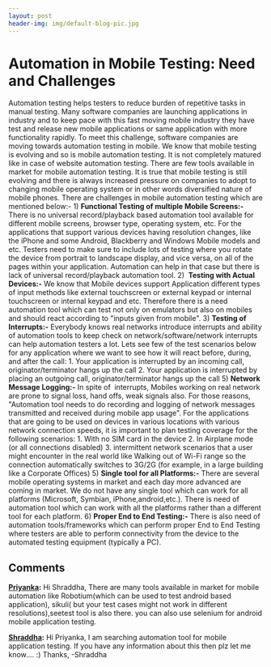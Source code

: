 ```yaml
---
layout: post
header-img: img/default-blog-pic.jpg
---
```


# Automation in Mobile Testing: Need and Challenges

Automation testing helps testers to reduce burden of repetitive tasks in manual testing. Many software companies are launching applications in industry and to keep pace with this fast moving mobile industry they have test and release new mobile applications or same application with more functionality rapidly. To meet this challenge, software companies are moving towards automation testing in mobile. We know that mobile testing is evolving and so is mobile automation testing. It is not completely matured like in case of website automation testing. There are few tools available in market for mobile automation testing. It is true that mobile testing is still evolving and there is always increased pressure on companies to adopt to changing mobile operating system or in other words diversified nature of mobile phones. There are challenges in mobile automation testing which are mentioned below:-  1) **Functional Testing of multiple Mobile Screens:-** There is no universal record/playback based automation tool available for different mobile screens, browser type, operating system, etc. For the applications that support various devices having resolution changes, like the iPhone and some Android, Blackberry and Windows Mobile models and etc. Testers need to make sure to include lots of testing where you rotate the device from portrait to landscape display, and vice versa, on all of the pages within your application. Automation can help in that case but there is lack of universal record/playback automation tool. 2)  **Testing with Actual Devices:-** We know that Mobile devices support Application different types of input methods like external touchscreen or external keypad or internal touchscreen or internal keypad and etc. Therefore there is a need automation tool which can test not only on emulators but also on mobiles and should react according to "inputs given from mobile". 3) **Testing of Interrupts:-** Everybody knows real networks introduce interrupts and ability of automation tools to keep check on network/software/network interrupts can help automation testers a lot. Lets see few of the test scenarios below for any application where we want to see how it will react before, during, and after the call: 1\. Your application is interrupted by an incoming call, originator/terminator hangs up the call 2\. Your application is interrupted by placing an outgoing call, originator/terminator hangs up the call 5) **Network Message Logging:-** In spite of  interrupts, Mobiles working on real network are prone to signal loss, hand offs, weak signals also. For those reasons, "Automation tool needs to do recording and logging of network messages transmitted and received during mobile app usage". For the applications that are going to be used on devices in various locations with various network connection speeds, it is important to plan testing coverage for the following scenarios: 1\. With no SIM card in the device 2\. In Airplane mode (or all connections disabled) 3\. intermittent network scenarios that a user might encounter in the real world like Walking out of Wi-Fi range so the connection automatically switches to 3G/2G (for example, in a large building like a Corporate Offices) 5) **Single tool for all Platforms:-** There are several mobile operating systems in market and each day more advanced are coming in market. We do not have any single tool which can work for all platforms (Microsoft, Symbian, iPhone,android,etc.). There is need of automation tool which can work with all the platforms rather than a different tool for each platform. 6) **Proper End to End Testing:-** There is also need of automation tools/frameworks which can perform proper End to End Testing where testers are able to perform connectivity from the device to the automated testing equipment (typically a PC).

## Comments

**[Priyanka](#8867 "2012-05-25 17:27:54"):** Hi Shraddha, There are many tools available in market for mobile automation like Robotium(which can be used to test android based application), sikuli( but your test cases might not work in different resolutions),seetest tool is also there. you can also use selenium for android mobile application testing.

**[Shraddha](#8801 "2012-05-16 14:18:46"):** Hi Priyanka, I am searching automation tool for mobile application testing. If you have any information about this then plz let me know.... :) Thanks, -Shraddha

